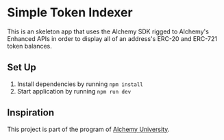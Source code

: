 # Simple Token Indexer

This is an skeleton app that uses the Alchemy SDK rigged to Alchemy's Enhanced APIs in order to display all of an address's ERC-20 and ERC-721 token balances.

## Set Up

1. Install dependencies by running `npm install`
2. Start application by running `npm run dev`

## Inspiration

This project is part of the program of [Alchemy University](https://university.alchemy.com/).
